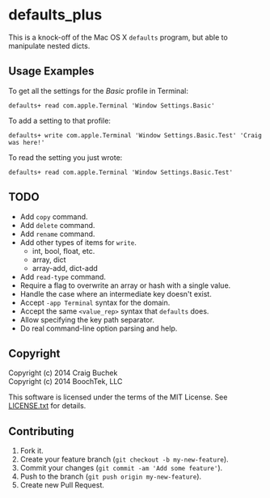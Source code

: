 defaults_plus
=============

This is a knock-off of the Mac OS X `defaults` program, but able to manipulate nested dicts.


Usage Examples
--------------

To get all the settings for the *Basic* profile in Terminal:

~~~ shell
defaults+ read com.apple.Terminal 'Window Settings.Basic'
~~~

To add a setting to that profile:

~~~ shell
defaults+ write com.apple.Terminal 'Window Settings.Basic.Test' 'Craig was here!'
~~~

To read the setting you just wrote:

~~~ shell
defaults+ read com.apple.Terminal 'Window Settings.Basic.Test'
~~~


TODO
----

* Add `copy` command.
* Add `delete` command.
* Add `rename` command.
* Add other types of items for `write`.
  * int, bool, float, etc.
  * array, dict
  * array-add, dict-add
* Add `read-type` command.
* Require a flag to overwrite an array or hash with a single value.
* Handle the case where an intermediate key doesn't exist.
* Accept `-app Terminal` syntax for the domain.
* Accept the same `<value_rep>` syntax that `defaults` does.
* Allow specifying the key path separator.
* Do real command-line option parsing and help.


Copyright
---------

Copyright (c) 2014 Craig Buchek  
Copyright (c) 2014 BoochTek, LLC

This software is licensed under the terms of the MIT License. See [LICENSE.txt] for details.

[LICENSE.txt]: LICENSE.txt


Contributing
------------

1. Fork it.
2. Create your feature branch (`git checkout -b my-new-feature`).
3. Commit your changes (`git commit -am 'Add some feature'`).
4. Push to the branch (`git push origin my-new-feature`).
5. Create new Pull Request.
